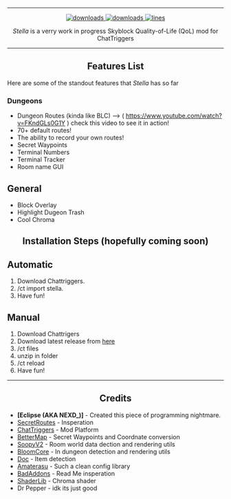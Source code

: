 ***
<p align="center">
  <a href="https://github.com/Eclipse-5214/stella/releases" target="_blank">
    <img alt="downloads" src="https://img.shields.io/github/v/release/Eclipse-5214/stella?color=4166f5&style=flat-square" />
  </a>
  <a href="https://github.com/Eclipse-5214/stella/releases" target="_blank">
    <img alt="downloads" src="https://img.shields.io/github/downloads/Eclipse-5214/stella/total?color=4166f5&style=flat-square" />
  </a>
  <a href="https://github.com/Eclipse-5214/stella/">
    <img src="https://tokei.rs/b1/github/Eclipse-5214/stella?category=code&color=4166f5&style=flat-square" alt="lines">
  </a>
</p>

<p align="center" id="description"><em>Stella</em> is a verry work in progress Skyblock Quality-of-Life (QoL) mod for ChatTriggers</p>

---

<h2 align="center">Features List</h2>

<p>Here are some of the standout features that <em>Stella</em> has so far</p>

### **Dungeons**
- Dungeon Routes (kinda like BLC)
  --> ( https://www.youtube.com/watch?v=FKndGLs0G1Y ) check this video to see it in action!
- 70+ default routes!
- The ability to record your own routes!
- Secret Waypoints
- Terminal Numbers
- Terminal Tracker
- Room name GUI

## **General**
- Block Overlay
- Highlight Dugeon Trash
- Cool Chroma

<h2 align="center">Installation Steps (hopefully coming soon)</h2>

## **Automatic**
1. Download Chattriggers.  
2. /ct import stella.  
3. Have fun!

## **Manual**
1. Download Chattrigers
2. Download latest release from [here](https://github.com/Eclipse-5214/stella/releases)
3. /ct files
4. unzip in folder
5. /ct reload
6. Have fun!
   
---

<h2 align="center">Credits</h2>

- **[Eclipse (AKA NEXD_)]** - Created this piece of programming nightmare.  
- [SecretRoutes](https://github.com/yourboykyle/SecretRoutes/) - Insperation
- [ChatTriggers](https://www.chattriggers.com/) - Mod Platform
- [BetterMap](https://github.com/BetterMap/BetterMap/) - Secret Waypoints and Coordnate conversion
- [SoopyV2](https://github.com/Soopyboo32/SoopyV2/) - Room world data dection and rendering utils 
- [BloomCore](https://www.chattriggers.com/modules/v/BloomCore/) - In dungeon detection and rendering utils
- [Doc](https://github.com/DocilElm/Doc/) - Item detection
- [Amaterasu](https://github.com/DocilElm/Amaterasu/) - Such a clean config library
- [BadAddons](https://github.com/mehdii000/BadAddons/) - Read Me insperation
- [ShaderLib](https://github.com/PerseusPotter/shaderlib/) - Chroma shader
- Dr Pepper - idk its just good
